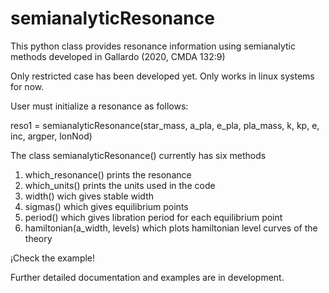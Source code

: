 # semianalyticResonance
This python class provides resonance information using semianalytic methods developed in Gallardo (2020, CMDA 132:9)

Only restricted case has been developed yet.
Only works in linux systems for now.

User must initialize a resonance as follows:

reso1 = semianalyticResonance(star_mass, a_pla, e_pla, pla_mass, k, kp, e, inc, argper, lonNod)

The class semianalyticResonance() currently has six methods
  1) which_resonance() prints the resonance
  2) which_units() prints the units used in the code
  3) width() wich gives stable width
  4) sigmas() which gives equilibrium points
  5) period() which gives libration period for each equilibrium point
  6) hamiltonian(a_width, levels) which plots hamiltonian level curves of the theory

¡Check the example!

Further detailed documentation and examples are in development.
